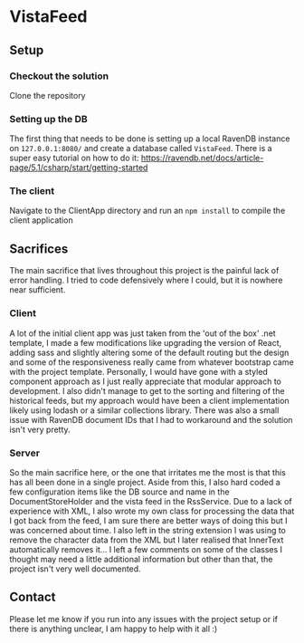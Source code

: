 # VistaFeed

## Setup

### Checkout the solution
Clone the repository

### Setting up the DB
The first thing that needs to be done is setting up a local RavenDB instance on `127.0.0.1:8080/` and create a database called `VistaFeed`. 
There is a super easy tutorial on how to do it: https://ravendb.net/docs/article-page/5.1/csharp/start/getting-started

### The client
Navigate to the ClientApp directory and run an `npm install` to compile the client application

## Sacrifices

The main sacrifice that lives throughout this project is the painful lack of error handling. I tried to code defensively where I could, but it is nowhere near sufficient.

### Client
A lot of the initial client app was just taken from the 'out of the box' .net template, I made a few modifications like upgrading the version of React, adding sass and slightly altering some of the default routing but the design and some of the responsiveness really came from whatever bootstrap came with the project template. Personally, I would have gone with a styled component approach as I just really appreciate that modular approach to development. 
I also didn't manage to get to the sorting and filtering of the historical feeds, but my approach would have been a client implementation likely using lodash or a similar collections library. There was also a small issue with RavenDB document IDs that I had to workaround and the solution isn't very pretty. 

### Server
So the main sacrifice here, or the one that irritates me the most is that this has all been done in a single project. Aside from this, I also hard coded a few configuration items like the DB source and name in the DocumentStoreHolder and the vista feed in the RssService. Due to a lack of experience with XML, I also wrote my own class for processing the data that I got back from the feed, I am sure there are better ways of doing this but I was concerned about time. I also left in the string extension I was using to remove the character data from the XML but I later realised that InnerText automatically removes it... I left a few comments on some of the classes I thought may need a little additional information but other than that, the project isn't very well documented.

## Contact
Please let me know if you run into any issues with the project setup or if there is anything unclear, I am happy to help with it all :)
